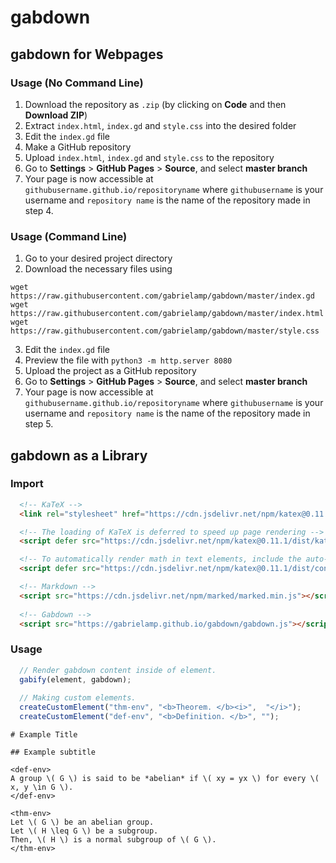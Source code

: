 # gabdown

## gabdown for Webpages

### Usage (No Command Line) 
1. Download the repository as `.zip` (by clicking on **Code** and then **Download ZIP**)
2. Extract `index.html`, `index.gd` and `style.css` into the desired folder
3. Edit the `index.gd` file
4. Make a GitHub repository
5. Upload `index.html`, `index.gd` and `style.css` to the repository
6. Go to **Settings** > **GitHub Pages** > **Source**, and select **master branch**
7. Your page is now accessible at `githubusername.github.io/repositoryname` where `githubusername` is your username and `repository name` is the name of the repository made in step 4.

### Usage (Command Line)
1. Go to your desired project directory
2. Download the necessary files using
```
wget https://raw.githubusercontent.com/gabrielamp/gabdown/master/index.gd
wget https://raw.githubusercontent.com/gabrielamp/gabdown/master/index.html
wget https://raw.githubusercontent.com/gabrielamp/gabdown/master/style.css
```
3. Edit the `index.gd` file
4. Preview the file with `python3 -m http.server 8080`
5. Upload the project as a GitHub repository
6. Go to **Settings** > **GitHub Pages** > **Source**, and select **master branch**
7. Your page is now accessible at `githubusername.github.io/repositoryname` where `githubusername` is your username and `repository name` is the name of the repository made in step 5.


## gabdown as a Library

### Import

```HTML
  <!-- KaTeX -->
  <link rel="stylesheet" href="https://cdn.jsdelivr.net/npm/katex@0.11.1/dist/katex.min.css" integrity="sha384-zB1R0rpPzHqg7Kpt0Aljp8JPLqbXI3bhnPWROx27a9N0Ll6ZP/+DiW/UqRcLbRjq" crossorigin="anonymous">

  <!-- The loading of KaTeX is deferred to speed up page rendering -->
  <script defer src="https://cdn.jsdelivr.net/npm/katex@0.11.1/dist/katex.min.js" integrity="sha384-y23I5Q6l+B6vatafAwxRu/0oK/79VlbSz7Q9aiSZUvyWYIYsd+qj+o24G5ZU2zJz" crossorigin="anonymous"></script>

  <!-- To automatically render math in text elements, include the auto-render extension: -->
  <script defer src="https://cdn.jsdelivr.net/npm/katex@0.11.1/dist/contrib/auto-render.min.js" integrity="sha384-kWPLUVMOks5AQFrykwIup5lo0m3iMkkHrD0uJ4H5cjeGihAutqP0yW0J6dpFiVkI" crossorigin="anonymous"></script>

  <!-- Markdown -->
  <script src="https://cdn.jsdelivr.net/npm/marked/marked.min.js"></script>
  
  <!-- Gabdown -->
  <script src="https://gabrielamp.github.io/gabdown/gabdown.js"></script>
```

### Usage

```javascript
  // Render gabdown content inside of element.
  gabify(element, gabdown);
  
  // Making custom elements.
  createCustomElement("thm-env", "<b>Theorem. </b><i>",  "</i>");
  createCustomElement("def-env", "<b>Definition. </b>", "");
```

```
# Example Title

## Example subtitle

<def-env>
A group \( G \) is said to be *abelian* if \( xy = yx \) for every \( x, y \in G \).
</def-env>

<thm-env>
Let \( G \) be an abelian group.
Let \( H \leq G \) be a subgroup.
Then, \( H \) is a normal subgroup of \( G \).
</thm-env>
```
